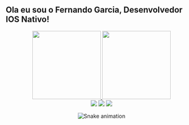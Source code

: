 ## Ola eu sou o Fernando Garcia, Desenvolvedor IOS Nativo!
<div align="center">
  <a href="https://github.com/fernandognu">
  <img height="180em" src="https://github-readme-stats.vercel.app/api?username=fernandognu&show_icons=true&theme=dracula&include_all_commits=true&count_private=true"/>
  <img height="180em" src="https://github-readme-stats.vercel.app/api/top-langs/?username=fernandognu&layout=compact&langs_count=7&theme=dracula"/> <br>
  <a href="https://instagram.com/nandu_garcia" target="_blank"><img src="https://img.shields.io/badge/-Instagram-%23E4405F?style=for-the-badge&logo=instagram&logoColor=white" target="_blank"></a>
  <a href = "mailto:fernandogdac@gmail.com"><img src="https://img.shields.io/badge/-Gmail-%23333?style=for-the-badge&logo=gmail&logoColor=white" target="_blank"></a>
  <a href="https://www.linkedin.com/in/fernandognu/" target="_blank"><img src="https://img.shields.io/badge/-LinkedIn-%230077B5?style=for-the-badge&logo=linkedin&logoColor=white" target="_blank"></a> 
 
  ![Snake animation](https://github.com/fernandognu/fernandognu/blob/output/github-contribution-grid-snake.svg)
 
</div>
